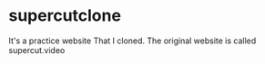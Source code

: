 # supercutclone
It's a practice website That I cloned. The original website is called supercut.video

